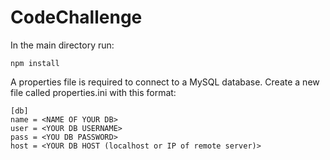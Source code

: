 ﻿# CodeChallenge

In the main directory run: 
```
npm install
```


A properties file is required to connect to a MySQL database. Create a new file called properties.ini with this format: 

```
[db]
name = <NAME OF YOUR DB>
user = <YOUR DB USERNAME>
pass = <YOU DB PASSWORD>
host = <YOUR DB HOST (localhost or IP of remote server)>
```
